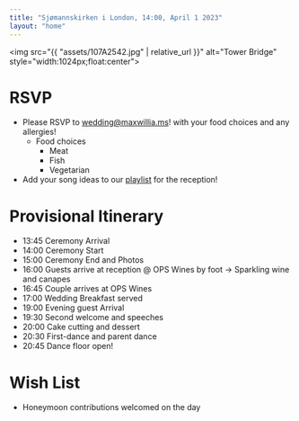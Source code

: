 ```yaml
---
title: "Sjømannskirken i London, 14:00, April 1 2023"
layout: "home"
---
```

<img src="{{ "assets/107A2542.jpg" | relative_url }}" alt="Tower Bridge" style="width:1024px;float:center">

# RSVP
- Please RSVP to [wedding@maxwillia.ms](mailto:wedding@maxwillia.ms)! with your food choices and any allergies!
  - Food choices
    - Meat
    - Fish
    - Vegetarian
- Add your song ideas to our [playlist](https://open.spotify.com/playlist/0PsrFd7mdipfOZxqnyRZM7?si=2d8f2e3a568f4c0d&pt=25135b6efa72a2755e68ef59412831ac) for the reception!

# Provisional Itinerary
- 13:45 Ceremony Arrival
- 14:00 Ceremony Start
- 15:00 Ceremony End and Photos
- 16:00 Guests arrive at reception @ OPS Wines by foot -> Sparkling wine and canapes
- 16:45 Couple arrives at OPS Wines
- 17:00 Wedding Breakfast served
- 19:00 Evening guest Arrival
- 19:30 Second welcome and speeches 
- 20:00 Cake cutting and dessert
- 20:30 First-dance and parent dance
- 20:45 Dance floor open!

# Wish List
- Honeymoon contributions welcomed on the day

